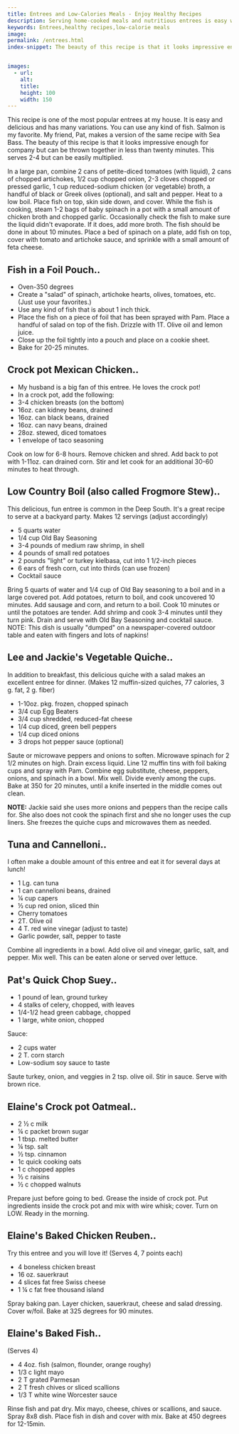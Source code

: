 ```yaml
---
title: Entrees and Low-Calories Meals - Enjoy Healthy Recipes
description: Serving home-cooked meals and nutritious entrees is easy when you have healthy recipes that are not only quick to prepare, but good for you.
keywords: Entrees,healthy recipes,low-calorie meals
image: 
permalink: /entrees.html
index-snippet: The beauty of this recipe is that it looks impressive enough for company but can be thrown together in less than twenty minutes. This serves 2-4 but can be easily multiplied.


images:
  - url: 
    alt: 
    title: 
    height: 100
    width: 150
---
```


This recipe is one of the most popular entrees at my house. It is easy and delicious and has many variations. You can use any kind of fish. Salmon is my favorite. My friend, Pat, makes a version of the same recipe with Sea Bass. The beauty of this recipe is that it looks impressive enough for company but can be thrown together in less than twenty minutes. This serves 2-4 but can be easily multiplied.

In a large pan, combine 2 cans of petite-diced tomatoes (with liquid), 2 cans of chopped artichokes, 1/2 cup chopped onion, 2-3 cloves chopped or pressed garlic, 1 cup reduced-sodium chicken (or vegetable) broth, a handful of black or Greek olives (optional), and salt and pepper. Heat to a low boil. Place fish on top, skin side down, and cover. While the fish is cooking, steam 1-2 bags of baby spinach in a pot with a small amount of chicken broth and chopped garlic. Occasionally check the fish to make sure the liquid didn't evaporate. If it does, add more broth. The fish should be done in about 10 minutes. Place a bed of spinach on a plate, add fish on top, cover with tomato and artichoke sauce, and sprinkle with a small amount of feta cheese.

## Fish in a Foil Pouch..

* Oven-350 degrees
* Create a "salad" of spinach, artichoke hearts, olives, tomatoes, etc. (Just use your favorites.) 
* Use any kind of fish that is about 1 inch thick.  
* Place the fish on a piece of foil that has been sprayed with Pam.  Place a handful of salad on top of the fish.  Drizzle with 1T. Olive oil and lemon juice.
* Close up the foil tightly into a pouch and place on a cookie sheet.
* Bake for 20-25 minutes.

## Crock pot Mexican Chicken..

* My husband is a big fan of this entree. He loves the crock pot!
* In a crock pot, add the following:
* 3-4 chicken breasts (on the bottom)
* 16oz. can kidney beans, drained
* 16oz. can black beans, drained
* 16oz. can navy beans, drained
* 28oz. stewed, diced tomatoes
* 1 envelope of taco seasoning

Cook on low for 6-8 hours. Remove chicken and shred. Add back to pot with 1-11oz. can drained corn. Stir and let cook for an additional 30-60 minutes to heat through.

## Low Country Boil (also called Frogmore Stew)..

This delicious, fun entree is common in the Deep South. It's a great recipe to serve at a backyard party. Makes 12 servings (adjust accordingly)

* 5 quarts water
* 1/4 cup Old Bay Seasoning
* 3-4 pounds of medium raw shrimp, in shell
* 4 pounds of small red potatoes
* 2 pounds "light" or turkey kielbasa, cut into 1 1/2-inch pieces
* 6 ears of fresh corn, cut into thirds (can use frozen)
* Cocktail sauce

Bring 5 quarts of water and 1/4 cup of Old Bay seasoning to a boil and in a large covered pot. Add potatoes, return to boil, and cook uncovered 10 minutes. Add sausage and corn, and return to a boil. Cook 10 minutes or until the potatoes are tender. Add shrimp and cook 3-4 minutes until they turn pink. Drain and serve with Old Bay Seasoning and cocktail sauce. NOTE: This dish is usually "dumped" on a newspaper-covered outdoor table and eaten with fingers and lots of napkins!

## Lee and Jackie's Vegetable Quiche..
In addition to breakfast, this delicious quiche with a salad makes an excellent entree for dinner. (Makes 12 muffin-sized quiches, 77 calories, 3 g. fat, 2 g. fiber)

* 1-10oz. pkg. frozen, chopped spinach
* 3/4 cup Egg Beaters
* 3/4 cup shredded, reduced-fat cheese
* 1/4 cup diced, green bell peppers
* 1/4 cup diced onions
* 3 drops hot pepper sauce (optional)

Saute or microwave peppers and onions to soften. Microwave spinach for 2 1/2 minutes on high. Drain excess liquid. Line 12 muffin tins with foil baking cups and spray with Pam. Combine egg substitute, cheese, peppers, onions, and spinach in a bowl. Mix well. Divide evenly among the cups. Bake at 350 for 20 minutes, until a knife inserted in the middle comes out clean.

__NOTE:__ Jackie said she uses more onions and peppers than the recipe calls for. She also does not cook the spinach first and she no longer uses the cup liners. She freezes the quiche cups and microwaves them as needed.

## Tuna and Cannelloni..

I often make a double amount of this entree and eat it for several days at lunch!

* 1 Lg. can tuna
* 1 can cannelloni beans, drained
* ¼ cup capers
* ½ cup red onion, sliced thin
* Cherry tomatoes
* 2T. Olive oil
* 4 T. red wine vinegar (adjust to taste)
* Garlic powder, salt, pepper to taste 

Combine all ingredients in a bowl. Add olive oil and vinegar, garlic, salt, and pepper. Mix well. This can be eaten alone or served over lettuce.

## Pat's Quick Chop Suey..

* 1 pound of lean, ground turkey
* 4 stalks of celery, chopped, with leaves
* 1/4-1/2 head green cabbage, chopped
* 1 large, white onion, chopped

Sauce:

* 2 cups water
* 2 T. corn starch
* Low-sodium soy sauce to taste

Saute turkey, onion, and veggies in 2 tsp. olive oil. Stir in sauce. Serve with brown rice.

## Elaine's Crock pot Oatmeal..

* 2 ½ c milk
* ¼ c packet brown sugar
* 1 tbsp. melted butter
* ¼ tsp. salt
* ½ tsp. cinnamon
* 1c quick cooking oats
* 1 c chopped apples
* ½ c raisins
* ½ c chopped walnuts

Prepare just before going to bed. Grease the inside of crock pot. Put ingredients inside the crock pot and mix with wire whisk; cover. Turn on LOW. Ready in the morning.

## Elaine's Baked Chicken Reuben..

Try this entree and you will love it! (Serves 4, 7 points each)

* 4 boneless chicken breast
* 16 oz. sauerkraut
* 4 slices fat free Swiss cheese
* 1 ¼ c fat free thousand island

Spray baking pan. Layer chicken, sauerkraut, cheese and salad dressing. Cover w/foil. Bake at 325 degrees for 90 minutes.

## Elaine's Baked Fish..

(Serves 4)

* 4  4oz. fish (salmon, flounder, orange roughy)
* 1/3 c light mayo
* 2 T grated Parmesan
* 2 T fresh chives or sliced scallions
* 1/3 T white wine Worcester sauce

Rinse fish and pat dry. Mix mayo, cheese, chives or scallions, and sauce. Spray 8x8 dish. Place fish in dish and cover with mix. Bake at 450 degrees for 12-15min.